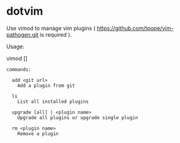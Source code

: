dotvim
======

Use vimod to manage vim plugins ( https://github.com/tpope/vim-pathogen.git is required ).

Usage:

  vimod <command> [<args>]

    commands:

      add <git url>
        Add a plugin from git

      ls
        List all installed plugins

      upgrade [all] | <plugin name>
        Upgrade all plugins or upgrade single plugin

      rm <plugin name>
        Remove a plugin

